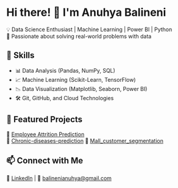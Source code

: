 # Hi there! 👋 I'm Anuhya Balineni
💡 Data Science Enthusiast | Machine Learning | Power BI | Python  
🎯 Passionate about solving real-world problems with data  

## 🚀 Skills  
- 📊 Data Analysis (Pandas, NumPy, SQL)  
- 📈 Machine Learning (Scikit-Learn, TensorFlow)  
- 📉 Data Visualization (Matplotlib, Seaborn, Power BI)  
- 🛠️ Git, GitHub, and Cloud Technologies  

## 📌 Featured Projects  
🔹 [Employee Attrition Prediction](https://github.com/balinenianuhya/employee-attrition)  
🔹 [Chronic-diseases-prediction](https://github.com/balinenianuhya/chronic-diseases)
🔹 [Mall_customer_segmentation](https://github.com/balinenianuhya/mall-customer)

## 📫 Connect with Me  
🔗 [LinkedIn](https://www.linkedin.com/in/anuhya-balineni-870516208/) | 📧 balinenianuhya@gmail.com  



<!--
**balinenianuhya/balinenianuhya** is a ✨ _special_ ✨ repository because its `README.md` (this file) appears on your GitHub profile.

Here are some ideas to get you started:

- 🔭 I’m currently working on ...
- 🌱 I’m currently learning ...
- 👯 I’m looking to collaborate on ...
- 🤔 I’m looking for help with ...
- 💬 Ask me about ...
- 📫 How to reach me: ...
- 😄 Pronouns: ...
- ⚡ Fun fact: ...
-->
